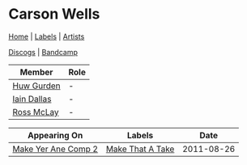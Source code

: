 # Carson Wells

[Home](../index.md) | [Labels](../labels.md) | [Artists](../artists.md)

[Discogs](https://www.discogs.com/artist/3116722-Carson-Wells) | [Bandcamp](https://carsonwells.bandcamp.com/)

| Member | Role |
|---|---|
| [Huw Gurden](huw-gurden.md) | - |
| [Iain Dallas](iain-dallas.md) | - |
| [Ross McLay](ross-mclay.md) | - |

| Appearing On | Labels | Date |
|---|---|---|
[Make Yer Ane Comp 2](../releases/various-make-yer-ane-comp-2.md) | [Make That A Take](../labels/make-that-a-take.md) | 2011-08-26 |